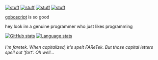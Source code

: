 [![stuff](https://img.shields.io/badge/link_to-scratch-f8a937)](https://scratch.mit.edu/users/faretek1)
[![stuff](https://img.shields.io/badge/link_to-monke_place-6a4332)](https://monkeplace.blogspot.com/)
[![stuff](https://img.shields.io/badge/link_to-gists-25292e)](https://gist.github.com/FAReTek1)
[![stuff](https://img.shields.io/badge/link_to-discussions-ffffff)](https://github.com/FAReTek1/faretek1/discussions)



[goboscript](https://github.com/aspizu/goboscript) is so good

hey look im a genuine programmer who just likes programming

[![GitHub stats](https://github-readme-stats-xi-flame-xcnavi3j9o.vercel.app/api?username=faretek1)](https://github.com/anuraghazra/github-readme-stats)
[![Language stats](https://github-readme-stats-xi-flame-xcnavi3j9o.vercel.app/api/top-langs/?username=faretek1&layout=compact)](https://github.com/anuraghazra/github-readme-stats)

###### I'm faretek. When capitalized, it's spelt FAReTek. But those capital letters spell out 'fart'. Oh well...
